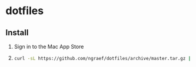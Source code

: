 # dotfiles

## Install

1. Sign in to the Mac App Store

2. ```bash
   curl -sL https://github.com/ngraef/dotfiles/archive/master.tar.gz | tar xz && cd dotfiles-master && ./setup.sh
   ```
